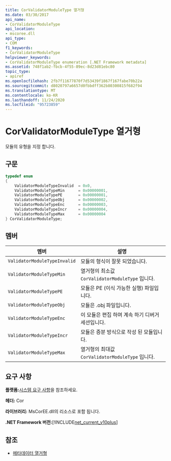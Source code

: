 ```yaml
---
title: CorValidatorModuleType 열거형
ms.date: 03/30/2017
api_name:
- CorValidatorModuleType
api_location:
- mscoree.dll
api_type:
- COM
f1_keywords:
- CorValidatorModuleType
helpviewer_keywords:
- CorValidatorModuleType enumeration [.NET Framework metadata]
ms.assetid: 748f1ab2-fbcb-4f55-89ec-8d23d81ebc80
topic_type:
- apiref
ms.openlocfilehash: 2fb7f11677870f7d53439f1867f167fabe70b22a
ms.sourcegitcommit: d8020797a6657d0fbbdff362b80300815f682f94
ms.translationtype: MT
ms.contentlocale: ko-KR
ms.lasthandoff: 11/24/2020
ms.locfileid: "95723859"
---
```

# <a name="corvalidatormoduletype-enumeration"></a>CorValidatorModuleType 열거형

모듈의 유형을 지정 합니다.  
  
## <a name="syntax"></a>구문  
  
```cpp  
typedef enum  
{  
    ValidatorModuleTypeInvalid  = 0x0,  
    ValidatorModuleTypeMin      = 0x00000001,  
    ValidatorModuleTypePE       = 0x00000001,  
    ValidatorModuleTypeObj      = 0x00000002,  
    ValidatorModuleTypeEnc      = 0x00000003,  
    ValidatorModuleTypeIncr     = 0x00000004,  
    ValidatorModuleTypeMax      = 0x00000004  
} CorValidatorModuleType;  
```  
  
## <a name="members"></a>멤버  
  
|멤버|설명|  
|------------|-----------------|  
|`ValidatorModuleTypeInvalid`|모듈의 형식이 잘못 되었습니다.|  
|`ValidatorModuleTypeMin`|열거형의 최소값 `CorValidatorModuleType` 입니다.|  
|`ValidatorModuleTypePE`|모듈은 PE (이식 가능한 실행) 파일입니다.|  
|`ValidatorModuleTypeObj`|모듈은 .obj 파일입니다.|  
|`ValidatorModuleTypeEnc`|이 모듈은 편집 하며 계속 하기 디버거 세션입니다.|  
|`ValidatorModuleTypeIncr`|모듈은 증분 방식으로 작성 된 모듈입니다.|  
|`ValidatorModuleTypeMax`|열거형의 최대값 `CorValidatorModuleType` 입니다.|  
  
## <a name="requirements"></a>요구 사항  

 **플랫폼:**[시스템 요구 사항](../../get-started/system-requirements.md)을 참조하세요.  
  
 **헤더:** Cor  
  
 **라이브러리:** MsCorEE.dll의 리소스로 포함 됩니다.  
  
 **.NET Framework 버전:**[!INCLUDE[net_current_v10plus](../../../../includes/net-current-v10plus-md.md)]  
  
## <a name="see-also"></a>참조

- [메타데이터 열거형](metadata-enumerations.md)
